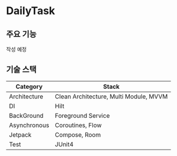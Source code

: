 # DailyTask

## 주요 기능
작성 예정

## 기술 스택
| Category  | Stack |
| ------------- | ------------- |
| Architecture  | Clean Architecture, Multi Module, MVVM
| DI | Hilt 
| BackGround | Foreground Service
| Asynchronous | Coroutines, Flow
| Jetpack | Compose, Room
| Test | JUnit4 
